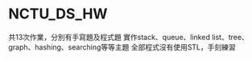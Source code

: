# NCTU_DS_HW
共13次作業，分別有手寫題及程式題
實作stack、queue、linked list、tree、graph、hashing、searching等等主題
全部程式沒有使用STL，手刻練習
